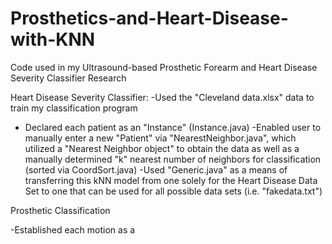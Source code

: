# Prosthetics-and-Heart-Disease-with-KNN
Code used in my Ultrasound-based Prosthetic Forearm and Heart Disease Severity Classifier Research

Heart Disease Severity Classifier:
-Used the "Cleveland data.xlsx" data to train my classification program
- Declared each patient as an "Instance" (Instance.java)
-Enabled user to manually enter a new "Patient" via "NearestNeighbor.java", which utilized a "Nearest Neighbor object" to obtain the data as well as a manually determined "k" nearest number of neighbors for classification (sorted via CoordSort.java)
-Used "Generic.java" as a means of transferring this kNN model from one solely for the Heart Disease Data Set to one that can be used for all possible data sets (i.e. "fakedata.txt")

Prosthetic Classification

-Established each motion as a 
